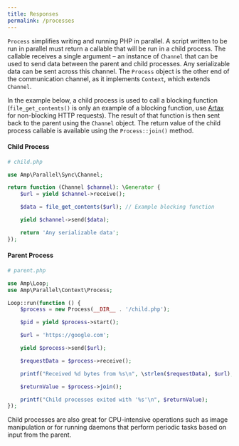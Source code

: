 ```yaml
---
title: Responses
permalink: /processes
---
```

`Process` simplifies writing and running PHP in parallel. A script written to be run in parallel must return a callable that will be run in a child process. The callable receives a single argument – an instance of `Channel` that can be used to send data between the parent and child processes. Any serializable data can be sent across this channel. The `Process` object is the other end of the communication channel, as it implements `Context`, which extends `Channel`.

In the example below, a child process is used to call a blocking function (`file_get_contents()` is only an example of a blocking function, use [Artax](https://amphp.org/artax) for non-blocking HTTP requests). The result of that function is then sent back to the parent using the `Channel` object. The return value of the child process callable is available using the `Process::join()` method.

#### Child Process
```php
# child.php

use Amp\Parallel\Sync\Channel;

return function (Channel $channel): \Generator {
    $url = yield $channel->receive();

    $data = file_get_contents($url); // Example blocking function

    yield $channel->send($data);

    return 'Any serializable data';
});
```

#### Parent Process
```php
# parent.php

use Amp\Loop;
use Amp\Parallel\Context\Process;

Loop::run(function () {
    $process = new Process(__DIR__ . '/child.php');

    $pid = yield $process->start();

    $url = 'https://google.com';

    yield $process->send($url);

    $requestData = $process->receive();

    printf("Received %d bytes from %s\n", \strlen($requestData), $url);

    $returnValue = $process->join();

    printf("Child processes exited with '%s'\n", $returnValue);
});
```

Child processes are also great for CPU-intensive operations such as image manipulation or for running daemons that perform periodic tasks based on input from the parent.
